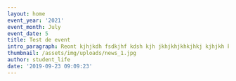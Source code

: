 ```yaml
---
layout: home
event_year: '2021'
event_month: July
event_date: 5
title: Test de event
intro_paragraph: Reont kjhjkdh fsdkjhf kdsh kjh jkhjkhjkhkjhkj kjhjkh kjh
thumbnail: /assets/img/uploads/news_1.jpg
author: student_life
date: '2019-09-23 09:09:23'
---
```


